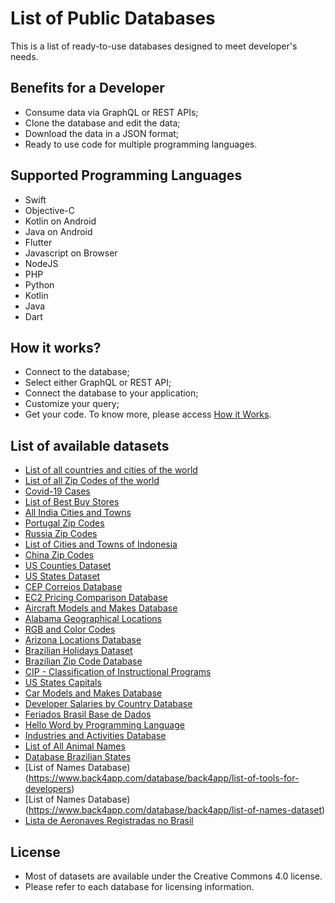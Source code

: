 # List of Public Databases
This is a list of ready-to-use databases designed to meet developer's needs. 
## Benefits for a Developer
- Consume data via GraphQL or REST APIs;
- Clone the database and edit the data; 
- Download the data in a JSON format;
- Ready to use code for multiple programming languages.
## Supported Programming Languages
- Swift 
- Objective-C
- Kotlin on Android
- Java on Android
- Flutter
- Javascript on Browser
- NodeJS
- PHP
- Python
- Kotlin
- Java
- Dart
## How it works?
- Connect to the database; 
- Select either GraphQL or REST API;
- Connect the database to your application;
- Customize your query;
- Get your code.
To know more, please access [How it Works](https://www.back4app.com/database/how-it-works).  
## List of available datasets
- [List of all countries and cities of the world](https://www.back4app.com/database/back4app/list-of-all-continents-countries-cities)
- [List of all Zip Codes of the world](https://www.back4app.com/database/back4app/zip-codes-all-countries-in-the-world)
- [Covid-19 Cases](https://www.back4app.com/database/back4app/coronavirus-covid-19-api)
- [List of Best Buy Stores](https://www.back4app.com/database/paul-datasets/best-buy-locations-list)
- [All India Cities and Towns](https://www.back4app.com/database/back4app/india-cities-database)
- [Portugal Zip Codes](https://www.back4app.com/database/back4app/portugal-zip-code-database)
- [Russia Zip Codes](https://www.back4app.com/database/back4app/russia-zip-code-database)
- [List of Cities and Towns of Indonesia](https://www.back4app.com/database/back4app/indonesia-cities-database)
- [China Zip Codes](https://www.back4app.com/database/back4app/china-zip-code-database)
- [US Counties Dataset](https://www.back4app.com/database/back4app/us-counties-api)
- [US States Dataset](https://www.back4app.com/database/back4app/usstates)
- [CEP Correios Database](https://www.back4app.com/database/back4app/api-cep-correios)
- [EC2 Pricing Comparison Database](https://www.back4app.com/database/back4app/ec2-price-comparison)
- [Aircraft Models and Makes Database](https://www.back4app.com/database/back4app/aircraft-make-and-model-list)
- [Alabama Geographical Locations](https://www.back4app.com/database/back4app/alabama-points-of-interest)
- [RGB and Color Codes](https://www.back4app.com/database/back4app/rgb-color-codes-and-names)
- [Arizona Locations Database](https://www.back4app.com/database/back4app/arizona-points-of-interest)
- [Brazilian Holidays Dataset](https://www.back4app.com/database/back4app/brazil-public-holidays-2020)
- [Brazilian Zip Code Database](https://www.back4app.com/database/back4app/brazil-zip-code-database)
- [CIP - Classification of Instructional Programs](https://www.back4app.com/database/back4app/cip-codes-instructional-programs)
- [US States Capitals](https://www.back4app.com/database/back4app/capitals-of-each-us-state)
- [Car Models and Makes Database](https://www.back4app.com/database/back4app/car-make-model-dataset)
- [Developer Salaries by Country Database](https://www.back4app.com/database/back4app/developer-salary-by-country)
- [Feriados Brasil Base de Dados](https://www.back4app.com/database/back4app/feriados-brasil-2020)
- [Hello Word by Programming Language](https://www.back4app.com/database/back4app/hello-world-in-all-programming-languages)
- [Industries and Activities Database](https://www.back4app.com/database/back4app/industries-and-activities)
- [List of All Animal Names](https://www.back4app.com/database/back4app/animal-dataset)
- [Database Brazilian States](https://www.back4app.com/database/back4app/brazilian-state-list)
- [List of Names Database)(https://www.back4app.com/database/back4app/list-of-tools-for-developers)
- [List of Names Database)(https://www.back4app.com/database/back4app/list-of-names-dataset)
- [Lista de Aeronaves Registradas no Brasil](https://www.back4app.com/database/back4app/aeronaves-registradas-no-brasil)
## License
- Most of datasets are available under the Creative Commons 4.0 license. 
- Please refer to each database for licensing information. 

